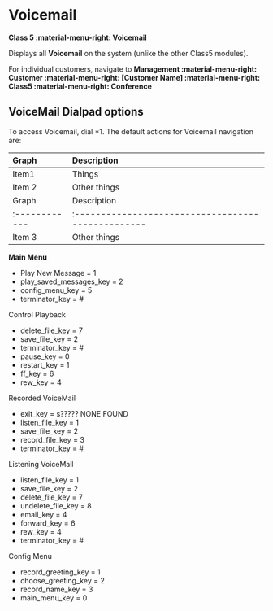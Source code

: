 # Voicemail
**Class 5 :material-menu-right: Voicemail**

Displays all **Voicemail** on the system (unlike the other Class5 modules). 

For individual customers, navigate to **Management :material-menu-right: Customer :material-menu-right: [Customer Name] :material-menu-right: Class5 :material-menu-right: Conference**

## VoiceMail Dialpad options
To access Voicemail, dial \*1. The default actions for Voicemail navigation are:

|Graph|Description |
|:------------|:-------------------------------------------------|
|Item1|Things|
|Item 2|Other things|
|Graph|Description |
|:------------|:-------------------------------------------------|
|Item 3|Other things|

**Main Menu**
+ Play New Message = 1
+ play_saved_messages_key = 2
+ config_menu_key = 5
+ terminator_key = #

Control Playback
+ delete_file_key = 7
+ save_file_key = 2
+ terminator_key = #
+ pause_key = 0
+ restart_key = 1
+ ff_key = 6
+ rew_key = 4

Recorded VoiceMail
+ exit_key = s????? NONE FOUND
+ listen_file_key = 1
+ save_file_key = 2
+ record_file_key = 3
+ terminator_key = #

Listening VoiceMail
+ listen_file_key = 1
+ save_file_key = 2
+ delete_file_key = 7
+ undelete_file_key = 8
+ email_key = 4
+ forward_key = 6
+ rew_key = 4
+ terminator_key = #

Config Menu
+ record_greeting_key = 1
+ choose_greeting_key = 2
+ record_name_key = 3
+ main_menu_key = 0


